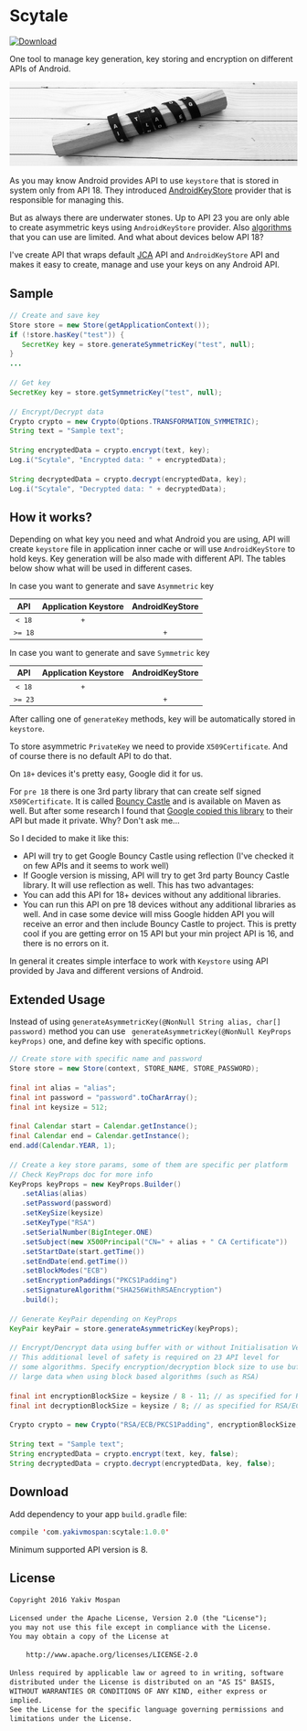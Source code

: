 # Scytale

 [ ![Download](https://api.bintray.com/packages/bintray/jcenter/scytale/images/download.svg) ](https://bintray.com/bintray/jcenter/scytale/_latestVersion)

One tool to manage key generation, key storing and encryption on different APIs of Android.

![](assets/logo.png)

As you may know Android provides API to use `keystore` that is stored in system only from API 18. They introduced [AndroidKeyStore](http://developer.android.com/training/articles/keystore.html) provider that is responsible for managing this.

But as always there are underwater stones. Up to API 23 you are only able to create asymmetric keys using `AndroidKeyStore` provider. Also [algorithms](http://developer.android.com/training/articles/keystore.html#SupportedAlgorithms) that you can use are limited. And what about devices below API 18?

I've create API that wraps default [JCA](http://docs.oracle.com/javase/7/docs/technotes/guides/security/crypto/CryptoSpec.html) API and `AndroidKeyStore` API and makes it easy to create, manage and use your keys on any Android API.

## Sample

```java
// Create and save key
Store store = new Store(getApplicationContext());
if (!store.hasKey("test")) {
   SecretKey key = store.generateSymmetricKey("test", null);
}
...

// Get key
SecretKey key = store.getSymmetricKey("test", null);

// Encrypt/Decrypt data
Crypto crypto = new Crypto(Options.TRANSFORMATION_SYMMETRIC);
String text = "Sample text";

String encryptedData = crypto.encrypt(text, key);
Log.i("Scytale", "Encrypted data: " + encryptedData);

String decryptedData = crypto.decrypt(encryptedData, key);
Log.i("Scytale", "Decrypted data: " + decryptedData);
```

## How it works?

Depending on what key you need and what Android you are using, API will create `keystore` file in application inner cache or will use `AndroidKeyStore` to hold keys. Key generation will be also made with different API. The tables below show what will be used in different cases.

In case you want to generate and save `Asymmetric` key

| API   | Application Keystore | AndroidKeyStore |
|:-----:|:--------------------:|:---------------:|
|`< 18` |  `+`                 |                 |
|`>= 18`|                      |        `+`      |


In case you want to generate and save `Symmetric` key

| API   | Application Keystore | AndroidKeyStore |
|:-----:|:--------------------:|:---------------:|
|`< 18` |  `+`                 |                 |
|`>= 23`|                      |        `+`      |

After calling one of `generateKey` methods, key will be automatically stored in `keystore`.

To store asymmetric `PrivateKey` we need to provide `X509Certificate`. And of course there is no default API to do that.

On `18+` devices it's pretty easy, Google did it for us.

For `pre 18` there is one 3rd party library that can create self signed `X509Certificate`. It is called [Bouncy Castle](http://www.bouncycastle.org/) and is available on Maven as well. But after some research I found that [Google copied this library](https://goo.gl/Zcaqpj) to their API but made it private. Why? Don't ask me...

So I decided to make it like this:

- API will try to get Google Bouncy Castle using reflection (I've checked it on few APIs and it seems to work well)
- If Google version is missing, API will try to get 3rd party Bouncy Castle library. It will use reflection as well. This has two advantages:
 - You can add this API for 18+ devices without any additional libraries.
 - You can run this API on pre 18 devices without any additional libraries as well. And in case some device will miss Google hidden API you will receive an error and then include Bouncy Castle to project. This is pretty cool if you are getting error on 15 API but your min project API is 16, and there is no errors on it.

In general it creates simple interface to work with `Keystore` using API provided by Java and different versions of Android.

## Extended Usage

Instead of using `generateAsymmetricKey(@NonNull String alias, char[] password)` method you can use ` generateAsymmetricKey(@NonNull KeyProps keyProps)` one, and define key with specific options.

```java
// Create store with specific name and password
Store store = new Store(context, STORE_NAME, STORE_PASSWORD);

final int alias = "alias";
final int password = "password".toCharArray();
final int keysize = 512;

final Calendar start = Calendar.getInstance();
final Calendar end = Calendar.getInstance();
end.add(Calendar.YEAR, 1);

// Create a key store params, some of them are specific per platform
// Check KeyProps doc for more info
KeyProps keyProps = new KeyProps.Builder()
   .setAlias(alias)
   .setPassword(password)
   .setKeySize(keysize)
   .setKeyType("RSA")
   .setSerialNumber(BigInteger.ONE)
   .setSubject(new X500Principal("CN=" + alias + " CA Certificate"))
   .setStartDate(start.getTime())
   .setEndDate(end.getTime())
   .setBlockModes("ECB")
   .setEncryptionPaddings("PKCS1Padding")
   .setSignatureAlgorithm("SHA256WithRSAEncryption")
   .build();

// Generate KeyPair depending on KeyProps
KeyPair keyPair = store.generateAsymmetricKey(keyProps);

// Encrypt/Dencrypt data using buffer with or without Initialisation Vectors
// This additional level of safety is required on 23 API level for
// some algorithms. Specify encryption/decryption block size to use buffer for
// large data when using block based algorithms (such as RSA)

final int encryptionBlockSize = keysize / 8 - 11; // as specified for RSA/ECB/PKCS1Padding keys
final int decryptionBlockSize = keysize / 8; // as specified for RSA/ECB/PKCS1Padding keys

Crypto crypto = new Crypto("RSA/ECB/PKCS1Padding", encryptionBlockSize, decryptionBlockSize);

String text = "Sample text";
String encryptedData = crypto.encrypt(text, key, false);
String decryptedData = crypto.decrypt(encryptedData, key, false);
```

## Download

Add dependency to your app `build.gradle` file:

```java
compile 'com.yakivmospan:scytale:1.0.0'
```

Minimum supported API version is 8.

## License

```
Copyright 2016 Yakiv Mospan

Licensed under the Apache License, Version 2.0 (the "License");
you may not use this file except in compliance with the License.
You may obtain a copy of the License at

    http://www.apache.org/licenses/LICENSE-2.0

Unless required by applicable law or agreed to in writing, software
distributed under the License is distributed on an "AS IS" BASIS,
WITHOUT WARRANTIES OR CONDITIONS OF ANY KIND, either express or implied.
See the License for the specific language governing permissions and
limitations under the License.
```
